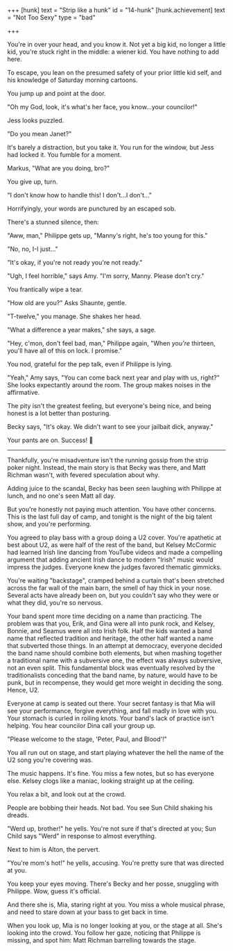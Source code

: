 +++
[hunk]
  text = "Strip like a hunk"
  id = "14-hunk"
  [hunk.achievement]
    text = "Not Too Sexy"
    type = "bad"

+++

You're in over your head, and you know it. Not yet a big kid, no longer
a little kid, you're stuck right in the middle: a wiener kid. You have
nothing to add here.

To escape, you lean on the presumed safety of your prior little kid
self, and his knowledge of Saturday morning cartoons.

You jump up and point at the door.

"Oh my God, look, it's what's her face, you know…your councilor!"

Jess looks puzzled.

"Do you mean Janet?"

It's barely a distraction, but you take it. You run for the window, but
Jess had locked it. You fumble for a moment.

Markus, "What are you doing, bro?"

You give up, turn.

"I don't know how to handle this! I don't…I don't…"

Horrifyingly, your words are punctured by an escaped sob.

There's a stunned silence, then:

"Aww, man," Philippe gets up, "Manny's right, he's too young for this."

"No, no, I-I just…"

"It's okay, if you're not ready you're not ready."

"Ugh, I feel horrible," says Amy. "I'm sorry, Manny. Please don't cry."

You frantically wipe a tear.

"How old are you?" Asks Shaunte, gentle.

"T-twelve," you manage. She shakes her head.

"What a difference a year makes," she says, a sage.

"Hey, c'mon, don't feel bad, man," Philippe again, "When _you're_
thirteen, you'll have all of this on lock. I promise."

You nod, grateful for the pep talk, even if Philippe is lying.

"Yeah," Amy says, "You can come back next year and play with us, right?"
She looks expectantly around the room. The group makes noises in the
affirmative.

The pity isn't the greatest feeling, but everyone's being nice, and
being honest is a lot better than posturing.

Becky says, "It's okay. We didn't want to see your jailbait dick, anyway."

Your pants are on. Success! :100:

---

Thankfully, you're misadventure isn't the running gossip from the strip
poker night. Instead, the main story is that Becky was there, and Matt
Richman wasn't, with fevered speculation about why.

Adding juice to the scandal, Becky has been seen laughing with Philippe
at lunch, and no one's seen Matt all day.

But you're honestly not paying much attention. You have other concerns.
This is the last full day of camp, and tonight is the night of the big
talent show, and you're performing.

You agreed to play bass with a group doing a U2 cover. You're apathetic
at best about U2, as were half of the rest of the band, but Kelsey
McCormic had learned Irish line dancing from YouTube videos and made a
compelling argument that adding ancient Irish dance to modern "Irish"
music would impress the judges. Everyone knew the judges favored
thematic gimmicks.

You're waiting "backstage", cramped behind a curtain that's been
stretched across the far wall of the main barn, the smell of hay thick
in your nose. Several acts have already been on, but you couldn't say
who they were or what they did, you're so nervous.

Your band spent more time deciding on a name than practicing. The
problem was that you, Erik, and Gina were all into punk rock, and
Kelsey, Bonnie, and Seamus were all into Irish folk. Half the kids
wanted a band name that reflected tradition and heritage, the other half
wanted a name that subverted those things. In an attempt at democracy,
everyone decided the band name should combine both elements, but when
mashing together a traditional name with a subversive one, the effect
was always subversive, not an even split. This fundamental block was
eventually resolved by the traditionalists conceding that the band name,
by nature, would have to be punk, but in recompense, they would get more
weight in deciding the song. Hence, U2.

Everyone at camp is seated out there. Your secret fantasy is that Mia
will see your performance, forgive everything, and fall madly in love
with you. Your stomach is curled in roiling knots. Your band's lack of
practice isn't helping. You hear councilor Dina call your group up.

"Please welcome to the stage, 'Peter, Paul, and Blood'!"

You all run out on stage, and start playing whatever the hell the name
of the U2 song you're covering was.

The music happens. It's fine. You miss a few notes, but so has everyone
else. Kelsey clogs like a maniac, looking straight up at the ceiling.

You relax a bit, and look out at the crowd.

People are bobbing their heads. Not bad. You see Sun Child shaking his dreads.

"Werd up, brother!" he yells. You're not sure if that's directed at you;
Sun Child says "Werd" in response to almost everything.

Next to him is Alton, the pervert.

"You're mom's hot!" he yells, accusing. You're pretty sure that was
directed at you.

You keep your eyes moving. There's Becky and her posse, snuggling with
Philippe. Wow, guess it's official.

And there she is, Mia, staring right at you. You miss a whole musical phrase, and need to stare down at your bass to get back in time.

When you look up, Mia is no longer looking at you, or the stage at
all. She's looking into the crowd. You follow her gaze, noticing that
Philippe is missing, and spot him: Matt Richman barrelling towards the
stage.
